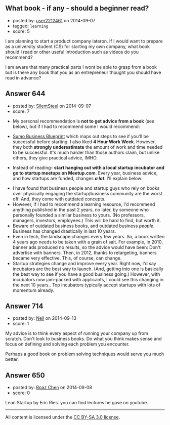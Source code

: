 ## What book - if any - should a beginner read?

- posted by: [user2212461](https://stackexchange.com/users/2548079/user2212461) on 2014-09-07
- tagged: `learning`
- score: 5

<p>I am planning to start a product company lateron. If I would want to prepare as a university student (CS) for starting my own company, what book should I read or other useful introduction such as videos do you recommend?</p>

<p>I am aware that many practical parts I wont be able to grasp from a book but is there any book that you as an entrepreneur thought you should have read in advance?</p>



## Answer 644

- posted by: [SilentSteel](https://stackexchange.com/users/1092182/silentsteel) on 2014-09-07
- score: 7

<ul>
<li>My personal recommendation is <strong>not to get advice from a book</strong> (see below), but if I had to recommend some I would recommend:</li>
<li><p><a href="http://www.sumobusinessblueprint.com/">Sumo Business Blueprint</a> which maps out steps to see if you'll be successful before starting. I also liked <strong>4 Hour Work Week</strong>. However, they both <strong>strongly underestimate</strong> the amount of work and time needed to be successful. It's much harder than those authors claim, but unlike others, they give practical advice, IMHO.</p></li>
<li><p>Instead of reading- <strong>start hanging out with a local startup incubator and go to startup meetups on Meetup.com</strong>. Every year, business advice, and how startups are funded, changes <strong><em>a lot</em></strong>. I'll explain below:</p></li>
<li>I have found that business people and startup guys who rely on books over physically engaging the startup/business community are the worst off. And, they come with outdated concepts.</li>
<li>However, if I had to recommend a learning resource, I'd recommend anything published in the past 2 years, no later, by someone who personally founded a similar business to yours. (No professors, managers, investors, employees.) This will be hard to find, but worth it.</li>
<li>Beware of outdated business books, and outdated business <em>people</em>. Business has changed drastically in last 10 years.</li>
<li>Even in tech, the landscape changes every few years. So, a book written 4 years ago needs to be taken with a grain of salt. For example, in 2010, banner ads produced no results, so the advice would have been: Don't advertise with banners. Then, in 2012, thanks to retargeting, banners became very effective. This, of course, can change.</li>
<li>Startup strategies change and improve every year. Right now, I'd say incubators are the best way to launch. (And, getting into one is basically the best way to see if you have a good business going.) However, with incubators now jam-packed with applicants, I could see this changing in the next 10 years.. Top incubators typically accept startups with lots of momentum already.</li>
</ul>



## Answer 714

- posted by: [Neil](https://stackexchange.com/users/60907/neil) on 2014-09-13
- score: 1

<p>My advice is to think every aspect of running your company up from scratch. Don't look to business books. Do what you think makes sense and focus on defining and solving each problem you encounter. </p>

<p>Perhaps a good book on problem solving techniques would serve you much better. </p>



## Answer 650

- posted by: [Boaz Chen](https://stackexchange.com/users/4995310/boaz-chen) on 2014-09-08
- score: 0

<p>Lean Startup by Eric Ries.
you can find lectures he gave on youtube.</p>




---

All content is licensed under the [CC BY-SA 3.0 license](https://creativecommons.org/licenses/by-sa/3.0/).
